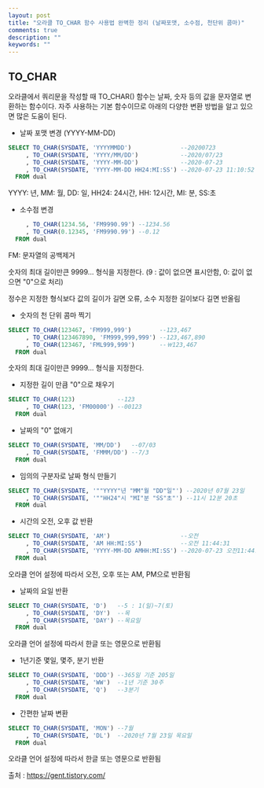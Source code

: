 ```yaml
---
layout: post
title: "오라클 TO_CHAR 함수 사용법 완벽한 정리 (날짜포맷, 소수점, 천단위 콤마)"
comments: true
description: ""
keywords: ""
---
```


## TO_CHAR

오라클에서 쿼리문을 작성할 때 TO_CHAR() 함수는 날짜, 숫자 등의 값을 문자열로 변환하는 함수이다. 자주 사용하는 기본 함수이므로 아래의 다양한 변환 방법을 알고 있으면 많은 도움이 된다.

 
- 날짜 포맷 변경 (YYYY-MM-DD)
```sql
SELECT TO_CHAR(SYSDATE, 'YYYYMMDD')              --20200723
     , TO_CHAR(SYSDATE, 'YYYY/MM/DD')            --2020/07/23
     , TO_CHAR(SYSDATE, 'YYYY-MM-DD')            --2020-07-23
     , TO_CHAR(SYSDATE, 'YYYY-MM-DD HH24:MI:SS') --2020-07-23 11:10:52
  FROM dual
 ```

YYYY: 년, MM: 월, DD: 일, HH24: 24시간, HH: 12시간, MI: 분, SS:초


- 소수점 변경
```sql SELECT TO_CHAR(123.456, 'FM990.999') --123.456
     , TO_CHAR(1234.56, 'FM9990.99') --1234.56
     , TO_CHAR(0.12345, 'FM9990.99') --0.12
  FROM dual
 ```

FM: 문자열의 공백제거

숫자의 최대 길이만큰 9999... 형식을 지정한다. (9 : 값이 없으면 표시안함, 0: 값이 없으면 "0"으로 처리)

정수은 지정한 형식보다 값의 길이가 길면 오류, 소수 지정한 길이보다 길면 반올림


- 숫자의 천 단위 콤마 찍기
```sql
SELECT TO_CHAR(123467, 'FM999,999')        --123,467
     , TO_CHAR(123467890, 'FM999,999,999') --123,467,890
     , TO_CHAR(123467, 'FML999,999')       --￦123,467
  FROM dual
```

숫자의 최대 길이만큰 9999... 형식을 지정한다.

 
- 지정한 길이 만큼 "0"으로 채우기
```sql
SELECT TO_CHAR(123)            --123
     , TO_CHAR(123, 'FM00000') --00123
  FROM dual
```


- 날짜의 "0" 없애기
```sql
SELECT TO_CHAR(SYSDATE, 'MM/DD')   --07/03
     , TO_CHAR(SYSDATE, 'FMMM/DD') --7/3
  FROM dual
``` 

- 임의의 구분자로 날짜 형식 만들기
```sql
SELECT TO_CHAR(SYSDATE, '""YYYY"년 "MM"월 "DD"일"') --2020년 07월 23일
     , TO_CHAR(SYSDATE, '""HH24"시 "MI"분 "SS"초"') --11시 12분 20초
  FROM dual
```


- 시간의 오전, 오후 값 반환
```sql
SELECT TO_CHAR(SYSDATE, 'AM')                    --오전
     , TO_CHAR(SYSDATE, 'AM HH:MI:SS')           --오전 11:44:31
     , TO_CHAR(SYSDATE, 'YYYY-MM-DD AMHH:MI:SS') --2020-07-23 오전11:44:31
  FROM dual
``` 

오라클 언어 설정에 따라서 오전, 오후 또는 AM, PM으로 반환됨

 
- 날짜의 요일 반환
```sql
SELECT TO_CHAR(SYSDATE, 'D')   --5 : 1(일)~7(토)
     , TO_CHAR(SYSDATE, 'DY')  --목
     , TO_CHAR(SYSDATE, 'DAY') --목요일
  FROM dual
``` 

오라클 언어 설정에 따라서 한글 또는 영문으로 반환됨

 
- 1년기준 몇일, 몇주, 분기 반환
```sql
SELECT TO_CHAR(SYSDATE, 'DDD') --365일 기준 205일
     , TO_CHAR(SYSDATE, 'WW')  --1년 기준 30주
     , TO_CHAR(SYSDATE, 'Q')   --3분기
  FROM dual
```

- 간편한 날짜 변환
```sql
SELECT TO_CHAR(SYSDATE, 'MON') --7월
     , TO_CHAR(SYSDATE, 'DL')  --2020년 7월 23일 목요일
  FROM dual
``` 

오라클 언어 설정에 따라서 한글 또는 영문으로 반환됨


출처 : https://gent.tistory.com/